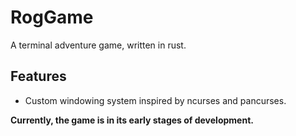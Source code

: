 # RogGame

A terminal adventure game, written in rust.

## Features

- Custom windowing system inspired by ncurses and pancurses.

**Currently, the game is in its early stages of development.**
